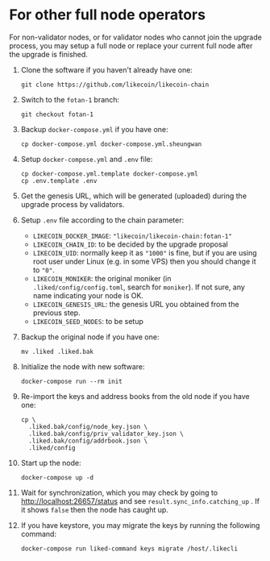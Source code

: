 # For other full node operators

For non-validator nodes, or for validator nodes who cannot join the upgrade process, you may setup a full node or replace your current full node after the upgrade is finished.

1. Clone the software if you haven't already have one:

   ```text
   git clone https://github.com/likecoin/likecoin-chain
   ```

2. Switch to the `fotan-1` branch:

   ```text
   git checkout fotan-1
   ```

3. Backup `docker-compose.yml` if you have one:

   ```text
   cp docker-compose.yml docker-compose.yml.sheungwan
   ```

4. Setup `docker-compose.yml` and `.env` file:

   ```text
   cp docker-compose.yml.template docker-compose.yml
   cp .env.template .env
   ```

5. Get the genesis URL, which will be generated \(uploaded\) during the upgrade process by validators.
6. Setup `.env` file according to the chain parameter:
   * `LIKECOIN_DOCKER_IMAGE`: `"likecoin/likecoin-chain:fotan-1"`
   * `LIKECOIN_CHAIN_ID`: to be decided by the upgrade proposal
   * `LIKECOIN_UID`: normally keep it as `"1000"` is fine, but if you are using root user under Linux \(e.g. in some VPS\) then you should change it to `"0"`.
   * `LIKECOIN_MONIKER`: the original moniker \(in `.liked/config/config.toml`, search for `moniker`\). If not sure, any name indicating your node is OK.
   * `LIKECOIN_GENESIS_URL`: the genesis URL you obtained from the previous step.
   * `LIKECOIN_SEED_NODES`: to be setup
7. Backup the original node if you have one:

   ```text
   mv .liked .liked.bak
   ```

8. Initialize the node with new software:

   ```text
   docker-compose run --rm init
   ```

9. Re-import the keys and address books from the old node if you have one:

   ```text
   cp \
     .liked.bak/config/node_key.json \
     .liked.bak/config/priv_validator_key.json \
     .liked.bak/config/addrbook.json \
     .liked/config
   ```

10. Start up the node:

    ```text
    docker-compose up -d
    ```

11. Wait for synchronization, which you may check by going to [http://localhost:26657/status](http://localhost:26657/status) and see `result.sync_info.catching_up` . If it shows `false` then the node has caught up.
12. If you have keystore, you may migrate the keys by running the following command:

    ```text
    docker-compose run liked-command keys migrate /host/.likecli
    ```

